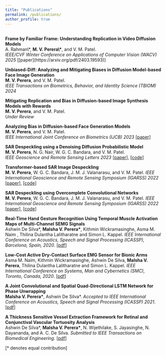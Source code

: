 ```yaml
---
title: "Publications"
permalink: /publications/
author_profile: true
---
```

<br>
<b>Frame by Familiar Frame: Understanding Replication in Video Diffusion Models</b><br>
A. Rahman\*, <b>M. V. Perera\*</b>, and V. M. Patel.<br>
<i>IEEE/CVF Winter Conference on Applications of Computer Vision (WACV) 2025</i> [[paper](https://arxiv.org/pdf/2403.19593)]

<b>Unbiased-Diff: Analyzing and Mitigating Biases in Diffusion Model-based Face Image Generation</b><br>
<b>M. V. Perera</b>, and V. M. Patel.<br>
<i>IEEE Transactions on Biometrics, Behavior, and Identity Science (TBIOM) 2024</i>

<b>Mitigating Replication and Bias in Diffusion-based Image Synthesis Models with Rewards</b><br>
<b>M. V. Perera</b>, and V. M. Patel.<br>
<i>Under Review</i>

<b>Analyzing Bias in Diffusion-based Face Generation Models</b><br>
<b>M. V. Perera</b>, and V. M. Patel.<br>
<i>IEEE International Joint Conference on Biometrics (IJCB) 2023</i> [[paper](https://arxiv.org/pdf/2305.06402.pdf)]

<b>SAR Despeckling using a Denoising Diffusion Probabilistic Model</b><br>
<b>M. V. Perera</b>, N. G. Nair, W. G. C. Bandara, and V. M. Patel.<br>
<i>IEEE Geoscience and Remote Sensing Letters 2023</i> [[paper](https://arxiv.org/pdf/2206.04514.pdf)], [[code](https://github.com/malshaV/SAR_DDPM)]


<b>Transformer-based SAR Image Despeckling</b><br>
<b>M. V. Perera</b>, W. G. C. Bandara, J. M. J. Valanarasu, and V. M. Patel.
<i>IEEE International Geoscience and Remote Sensing Symposium (IGARSS) 2022</i> [[paper](https://arxiv.org/pdf/2201.09355.pdf)], [[code](https://github.com/malshaV/sar_transformer)]

<b>SAR Despeckling using Overcomplete Convolutional Networks</b><br>
<b>M. V. Perera</b>, W. G. C. Bandara, J. M. J. Valanarasu, and V. M. Patel.
<i>IEEE International Geoscience and Remote Sensing Symposium (IGARSS) 2022</i> [[paper](https://arxiv.org/pdf/2205.15906.pdf)], [[code](https://github.com/malshaV/sar_overcomplete)]


<b>Real-Time Hand Gesture Recognition Using Temporal Muscle Activation Maps of Multi-Channel SEMG Signals</b> <br> 
Ashwin De Silva\*, <b>Malsha V. Perera\*</b>, Kithmin Wickramasinghe, Asma M. Naim , Thilina Dulantha Lalitharatne and Simon L. Kappel.
<i>IEEE International Conference on Acoustics, Speech and Signal Processing (ICASSP), Barcelona, Spain, 2020</i>. [[pdf]({{site.url}}/files/ICASSP_2020.pdf)]


<b>Low-Cost Active Dry-Contact Surface EMG Sensor for Bionic Arms</b> <br> 
Asma M. Naim, Kithmin Wickramasinghe, Ashwin De Silva, <b>Malsha V. Perera</b>, Thilina Dulantha Lalitharatne and Simon L. Kappel.
<i>IEEE International Conference on Systems, Man and Cybernetics (SMC), Toronto, Canada, 2020</i>. [[pdf]({{site.url}}/files/SMC.pdf)]


<b>A Joint Convolutional and Spatial Quad-Directional LSTM Network for Phase Unwrapping</b> <br>
<b>Malsha V. Perera\*</b>, Ashwin De Silva\*.
<i>Accepted to IEEE International Conference on Acoustics, Speech and Signal Processing (ICASSP) 2021</i>. [[pdf]({{site.url}}/files/Phase_unwrap.pdf)]


<b>A Thickness Sensitive Vessel Extraction Framework for Retinal and Conjunctival Vascular Tortuosity Analysis</b> <br>
Ashwin De Silva\*, <b>Malsha V. Perera\*</b>, N. Wijethilake, S. Jayasinghe, N. Dayananda, and A. C. De Silva.
<i>Submitted to IEEE Transactions on Biomedical Engineering</i>. [[pdf]({{site.url}}/files/TBME.pdf)]

[\* denotes equal contribution]
